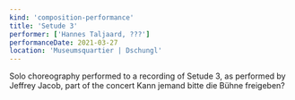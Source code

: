 ```yaml
---
kind: 'composition-performance'
title: 'Setude 3'
performer: ['Hannes Taljaard, ???']
performanceDate: 2021-03-27
location: 'Museumsquartier | Dschungl'
---
```

Solo choreography performed to a recording of Setude 3, as performed by Jeffrey Jacob, part of the concert Kann jemand bitte die Bühne freigeben?